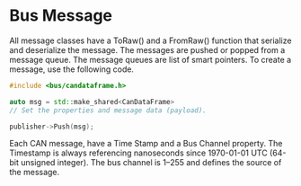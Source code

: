 # Bus Message
All message classes have a ToRaw() and a FromRaw() function that serialize and deserialize the message.
The messages are pushed or popped from a message queue. The message queues are list of smart pointers.
To create a message, use the following code.

```C++ 
#include <bus/candataframe.h>

auto msg = std::make_shared<CanDataFrame>
// Set the properties and message data (payload).

publisher->Push(msg);
```
Each CAN message, have a Time Stamp and a Bus Channel property.
The Timestamp is always referencing nanoseconds since 1970-01-01 UTC (64-bit unsigned integer).
The bus channel is 1–255 and defines the source of the message.